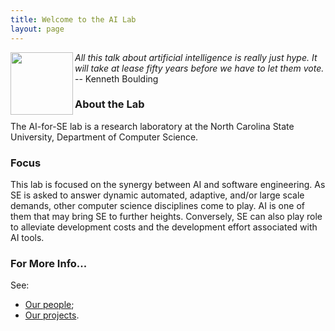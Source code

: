 ```yaml
---
title: Welcome to the AI Lab
layout: page
---
```



<img align=left width=100
     src="{{site.url}}/img/marvin.jpg">
<em>All this talk about artificial intelligence is really just hype. It will take at
lease fifty years before we have to let them vote.<br></em>
-- Kenneth Boulding

### About the Lab

The AI-for-SE lab is a research laboratory at the
North Carolina State University, Department of
Computer Science.

### Focus

This lab is focused on the synergy between AI and
software engineering.  As SE is asked to answer
dynamic automated, adaptive, and/or large scale
demands, other computer science disciplines come to
play. AI is one of them that may bring SE to further
heights. Conversely, SE can also play role to
alleviate development costs and the development
effort associated with AI tools.

### For More Info...

See:

+ [Our people](people);
+ [Our projects](projects).
